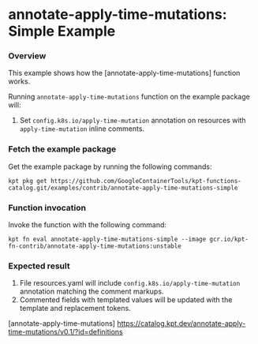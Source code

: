 # annotate-apply-time-mutations: Simple Example

### Overview

This example shows how the [annotate-apply-time-mutations] function works.

Running `annotate-apply-time-mutations` function on the example package will:

1.  Set `config.k8s.io/apply-time-mutation` annotation on resources with `apply-time-mutation` inline comments.

### Fetch the example package

Get the example package by running the following commands:

```shell
kpt pkg get https://github.com/GoogleContainerTools/kpt-functions-catalog.git/examples/contrib/annotate-apply-time-mutations-simple
```

### Function invocation

Invoke the function with the following command:

```shell
kpt fn eval annotate-apply-time-mutations-simple --image gcr.io/kpt-fn-contrib/annotate-apply-time-mutations:unstable
```

### Expected result

1.  File resources.yaml will include `config.k8s.io/apply-time-mutation` annotation matching the comment markups.
2.  Commented fields with templated values will be updated with the template and replacement tokens.

[annotate-apply-time-mutations] https://catalog.kpt.dev/annotate-apply-time-mutations/v0.1/?id=definitions
